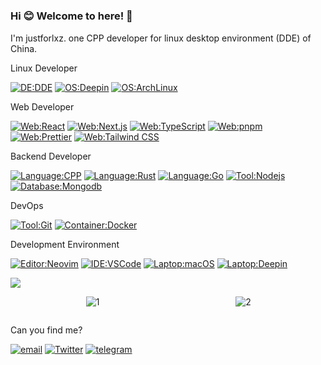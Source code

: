 #

### Hi :blush: Welcome to here! :wave:

I'm justforlxz. one CPP developer for linux desktop environment (DDE) of China.

Linux Developer

[![DE:DDE](https://img.shields.io/badge/DE-DDE-blue?style=flat-square&logo=deepin)](https://www.deepin.org)
[![OS:Deepin](https://img.shields.io/badge/OS-Deepin-blue?style=flat-square&logo=deepin)](https://deepin.org)
[![OS:ArchLinux](https://img.shields.io/badge/OS-ArchLinux-blue?style=flat-square&logo=arch-linux)](https://archlinux.org)

Web Developer

[![Web:React](https://img.shields.io/badge/React-gray?style=flat-square&logo=react)](https://react.dev/)
[![Web:Next.js](https://img.shields.io/badge/Next.js-gray?style=flat-square&logo=next.js)](https://react.dev/)
[![Web:TypeScript](https://img.shields.io/badge/TypeScript-gray?style=flat-square&logo=typescript)](https://www.typescriptlang.org/)
[![Web:pnpm](https://img.shields.io/badge/pnpm-gray?style=flat-square&logo=pnpm)](https://pnpm.io/)
[![Web:Prettier](https://img.shields.io/badge/Prettier-gray?style=flat-square&logo=prettier)](https://prettier.io/)
[![Web:Tailwind CSS](https://img.shields.io/badge/TailwindCSS-gray?style=flat-square&logo=tailwindcss)](https://tailwindcss.com/)

Backend Developer

[![Language:CPP](https://img.shields.io/badge/Language-CPP-blue?style=flat-square&logo=c)](/)
[![Language:Rust](https://img.shields.io/badge/Language-Rust-black?style=flat-square&logo=rust)](https://www.rust-lang.org/)
[![Language:Go](https://img.shields.io/badge/Language-Go-008080?style=flat-square&logo=go)](https://www.rust-lang.org/)
[![Tool:Nodejs](https://img.shields.io/badge/Tool-NodeJS-008000?style=flat-square&logo=nodejs)](https://nodejs.org/en)
[![Database:Mongodb](https://img.shields.io/badge/Database-MongoDB-008000?style=flat-square&logo=mongodb)](https://nodejs.org/en)

DevOps

[![Tool:Git](https://img.shields.io/badge/Tool-Git-orange?style=flat-square&logo=git)](https://git-scm.com/)
[![Container:Docker](https://img.shields.io/badge/Container-Docker-blue?style=flat-square&logo=docker)](https://www.docker.com/)

Development Environment

[![Editor:Neovim](https://img.shields.io/badge/Editor-Neovim-fresh?style=flat-square&logo=neovim)](https://neovim.io/)
[![IDE:VSCode](https://img.shields.io/badge/IDE-VSCode-blue?style=flat-square&logo=visualstudiocode)](https://code.visualstudio.com/)
[![Laptop:macOS](https://img.shields.io/badge/Laptop-MacBookPro-silver?style=flat-square&logo=Apple)](https://www.apple.com)
[![Laptop:Deepin](https://img.shields.io/badge/Laptop-HONOR-black?style=flat-square&logo=Apple)](https://www.apple.com)

<a href="https://github.com/vn7n24fzkq/github-profile-summary-cards">
  <img src="https://github-profile-summary-cards.vercel.app/api/cards/profile-details?username=justforlxz&theme=github" />
</a>

<div style="text-align:center">
  <span style="width:47%;display:inline-block">

![1](https://github-profile-summary-cards.vercel.app/api/cards/stats?username=justforlxz&theme=github)

  </span>
  <span style="width:47%;display:inline-block">

![2](https://github-profile-summary-cards.vercel.app/api/cards/repos-per-language?username=justforlxz&theme=github)

  </span>
</div>

Can you find me?

[![email](https://img.shields.io/badge/Email-justforlxz@gmail.com-red?style=flat-square&logo=gmail)](mailto:justforlxz@gmail.com)
[![Twitter](https://img.shields.io/badge/Twitter-justforlxz-blue?style=flat-square&logo=Twitter)](https://twitter.com/justforlxz)
[![telegram](https://img.shields.io/badge/Telegram-justforlxz-blue?style=flat-square&logo=telegram)](https://t.me/justforlxz)